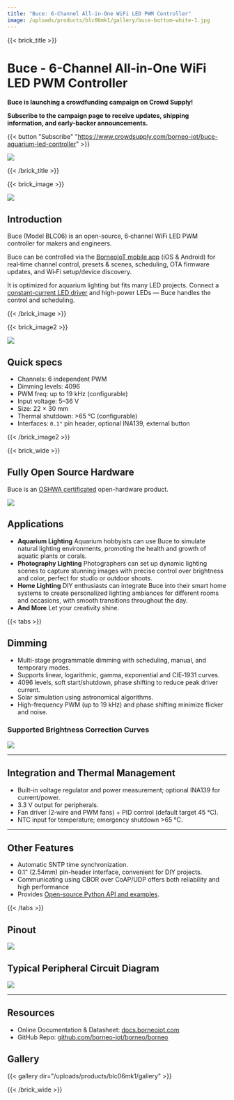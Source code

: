 ```yaml
---
title: "Buce: 6-Channel All-in-One WiFi LED PWM Controller"
image: /uploads/products/blc06mk1/gallery/buce-bottom-white-1.jpg
---
```


{{< brick_title >}}
# Buce - 6-Channel All-in-One WiFi LED PWM Controller

**Buce is launching a crowdfunding campaign on Crowd Supply!**

**Subscribe to the campaign page to receive updates, shipping information, and early-backer announcements.**


{{< button "Subscribe" "https://www.crowdsupply.com/borneo-iot/buce-aquarium-led-controller" >}}


![](/uploads/products/blc06mk1/gallery/buce-bottom-white-1.jpg)

{{< /brick_title >}}


{{< brick_image >}}

![](/uploads/products/blc06mk1/gallery/blc06mk1-1.jpg)

## Introduction

Buce (Model BLC06) is an open-source, 6‑channel WiFi LED PWM controller for makers and engineers.

Buce can be controlled via the [BorneoIoT mobile app](/products/app) (iOS & Android) for real‑time channel control, presets & scenes, scheduling, OTA firmware updates, and Wi‑Fi setup/device discovery.

It is optimized for aquarium lighting but fits many LED projects. Connect a [constant-current LED driver](/products/bacopa) and high-power LEDs — Buce handles the control and scheduling.

{{< /brick_image >}}

{{< brick_image2 >}}

![](/uploads/products/blc06mk1/block-diagram.svg)

## Quick specs
- Channels: 6 independent PWM
- Dimming levels: 4096
- PWM freq: up to 19 kHz (configurable)
- Input voltage: 5–36 V
- Size: 22 × 30 mm
- Thermal shutdown: >65 °C (configurable)
- Interfaces: `0.1"` pin header, optional INA139, external button

{{< /brick_image2 >}}

{{< brick_wide >}}

## Fully Open Source Hardware

Buce is an [OSHWA certificated](https://certification.oshwa.org/cn000017.html) open-hardware product.

[![](/uploads/products/blc06mk1/oshwa.png)](https://certification.oshwa.org/cn000017.html)

## Applications

* **Aquarium Lighting**
    Aquarium hobbyists can use Buce to simulate natural lighting environments, promoting the health and growth of aquatic plants or corals.
* **Photography Lighting**
    Photographers can set up dynamic lighting scenes to capture stunning images with precise control over brightness and color, perfect for studio or outdoor shoots.
* **Home Lighting**
    DIY enthusiasts can integrate Buce into their smart home systems to create personalized lighting ambiances for different rooms and occasions, with smooth transitions throughout the day.
* **And More**
    Let your creativity shine.

{{< tabs >}}

## Dimming

- Multi-stage programmable dimming with scheduling, manual, and temporary modes.
- Supports linear, logarithmic, gamma, exponential and CIE‑1931 curves.
- 4096 levels, soft start/shutdown, phase shifting to reduce peak driver current.
- Solar simulation using astronomical algorithms.  
- High-frequency PWM (up to 19 kHz) and phase shifting minimize flicker and noise.

### Supported Brightness Correction Curves

![](/uploads/products/lyfi/borneo-led-curves.svg)

---

## Integration and Thermal Management
- Built-in voltage regulator and power measurement; optional INA139 for current/power.  
- 3.3 V output for peripherals.  
- Fan driver (2‑wire and PWM fans) + PID control (default target 45 °C).  
- NTC input for temperature; emergency shutdown >65 °C.


---

## Other Features

* Automatic SNTP time synchronization.
* 0.1" (2.54mm) pin-header interface, convenient for DIY projects.
* Communicating using CBOR over CoAP/UDP offers both reliability and high performance
* Provides [Open-source Python API and examples](https://docs.borneoiot.com/borneopy).

{{< /tabs >}}

## Pinout

![](/uploads/products/blc06mk1/gds.png)

## Typical Peripheral Circuit Diagram

![](/uploads/products/blc06mk1/peripherals.svg)

---

## Resources

* Online Documentation & Datasheet: [docs.borneoiot.com](https://docs.borneoiot.com/hardwares/buce)
* GitHub Repo: [github.com/borneo-iot/borneo/borneo](https://github.com/borneo-iot/borneo/borneo)



## Gallery

{{< gallery dir="/uploads/products/blc06mk1/gallery" >}}

{{< /brick_wide >}}
